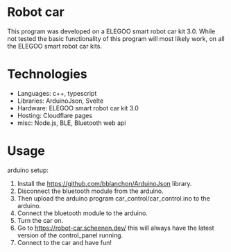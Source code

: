 # Robot car
This program was developed on a ELEGOO smart robot car kit 3.0. While not tested the basic functionality of this program will most likely work, on all the ELEGOO smart robot car kits.

# Technologies
- Languages: c++, typescript
- Libraries: ArduinoJson, Svelte
- Hardware: ELEGOO smart robot car kit 3.0
- Hosting: Cloudflare pages
- misc: Node.js, BLE, Bluetooth web api

# Usage
arduino setup:
1. Install the https://github.com/bblanchon/ArduinoJson library.
2. Disconnect the bluetooth module from the arduino.
3. Then upload the arduino program car_control/car_control.ino to the arduino.
4. Connect the bluetooth module to the arduino.
5. Turn the car on.
6. Go to https://robot-car.scheenen.dev/ this will always have the latest version of the control_panel running.
7. Connect to the car and have fun!
